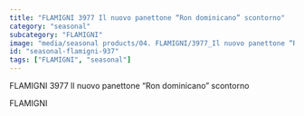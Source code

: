 ```yaml
---
title: "FLAMIGNI 3977 Il nuovo panettone “Ron dominicano” scontorno"
category: "seasonal"
subcategory: "FLAMIGNI"
image: "media/seasonal products/04. FLAMIGNI/3977_Il nuovo panettone “Ron dominicano”_scontorno.jpg"
id: "seasonal-flamigni-937"
tags: ["FLAMIGNI", "seasonal"]
---
```


FLAMIGNI 3977 Il nuovo panettone “Ron dominicano” scontorno

FLAMIGNI
